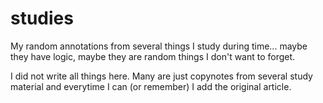 # studies
My random annotations from several things I study during time... maybe they have logic, maybe they are random things I don't want to forget.

I did not write all things here. Many are just copynotes from several study material and everytime I can (or remember) I add the original article. 
